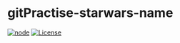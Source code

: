 # gitPractise-starwars-name

[![node](https://img.shields.io/npm/v/node)](https://github.com/kripa644/gitPractise-starwars-name)
[![License](https://img.shields.io/npm/l/node)](https://github.com/kripa644/gitPractise-starwars-name)
[![]()]()
[![]()]()
[![]()]()